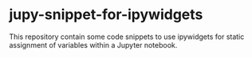 # jupy-snippet-for-ipywidgets
This repository contain some code snippets to use ipywidgets for static assignment of variables within a Jupyter notebook.
